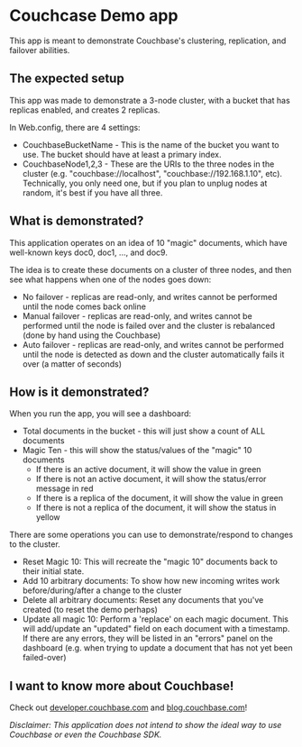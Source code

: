 # Couchcase Demo app

This app is meant to demonstrate Couchbase's clustering, replication, and failover abilities.

## The expected setup

This app was made to demonstrate a 3-node cluster, with a bucket that has replicas enabled, and creates 2 replicas.

In Web.config, there are 4 settings:
* CouchbaseBucketName - This is the name of the bucket you want to use. The bucket should have at least a primary index.
* CouchbaseNode1,2,3 - These are the URIs to the three nodes in the cluster (e.g. "couchbase://localhost", "couchbase://192.168.1.10", etc). Technically, you only need one, but if you plan to unplug nodes at random, it's best if you have all three.

## What is demonstrated?

This application operates on an idea of 10 "magic" documents, which have well-known keys doc0, doc1, ..., and doc9.

The idea is to create these documents on a cluster of three nodes, and then see what happens when one of the nodes goes down:

* No failover - replicas are read-only, and writes cannot be performed until the node comes back online
* Manual failover - replicas are read-only, and writes cannot be performed until the node is failed over and the cluster is rebalanced (done by hand using the Couchbase)
* Auto failover - replicas are read-only, and writes cannot be performed until the node is detected as down and the cluster automatically fails it over (a matter of seconds)

## How is it demonstrated?

When you run the app, you will see a dashboard:

* Total documents in the bucket - this will just show a count of ALL documents
* Magic Ten - this will show the status/values of the "magic" 10 documents
  * If there is an active document, it will show the value in green
  * If there is not an active document, it will show the status/error message in red
  * If there is a replica of the document, it will show the value in green
  * If there is not a replica of the document, it will show the status in yellow

There are some operations you can use to demonstrate/respond to changes to the cluster.

* Reset Magic 10: This will recreate the "magic 10" documents back to their initial state.
* Add 10 arbitrary documents: To show how new incoming writes work before/during/after a change to the cluster
* Delete all arbitrary documents: Reset any documents that you've created (to reset the demo perhaps)
* Update all magic 10: Perform a 'replace' on each magic document. This will add/update an "updated" field on each document with a timestamp. If there are any errors, they will be listed in an "errors" panel on the dashboard (e.g. when trying to update a document that has not yet been failed-over)

## I want to know more about Couchbase!

Check out [developer.couchbase.com](http://developer.couchbase.com) and [blog.couchbase.com](http://blog.couchbase.com)!

*Disclaimer: This application does not intend to show the ideal way to use Couchbase or even the Couchbase SDK.*

